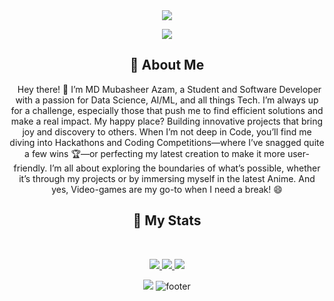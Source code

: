 <div align="center">
    
<img align="center" src="https://media1.tenor.com/m/UXt73-7WoloAAAAd/hollow-purple-satoro-gojou.gif" />
    
![](https://capsule-render.vercel.app/api?type=waving&color=gradient&text=Hello!%20I'm%20Mubasheer&height=100&section=header)

## :bust_in_silhouette: About Me
&nbsp;
Hey there! 👋 I’m MD Mubasheer Azam, a Student and Software Developer with a passion for Data Science, AI/ML, and all things Tech.  I’m always up for a challenge, especially those that push me to find efficient solutions and make a real impact. My happy place? Building innovative projects that bring joy and discovery to others. When I’m not deep in Code, you’ll find me diving into Hackathons and Coding Competitions—where I’ve snagged quite a few wins 🏆—or perfecting my latest creation to make it more user-friendly. I’m all about exploring the boundaries of what’s possible, whether it’s through my projects or by immersing myself in the latest Anime. And yes, Video-games are my go-to when I need a break! 😄

## 🔖 My Stats
&nbsp;
<p align="center">
    <a href="https://github.com/Mubasheer12/">
        <img src="https://github-readme-stats.vercel.app/api?username=Mubasheer12&hide=issues,prs&count_private=true&show_owner=true&show_icons=true&bg_color=0d1117&title_color=ffffff&text_color=ffffff&icon_color=db1cff&hide_border=true/" />
    </a>
    <a href="https://github.com/Mubasheer12/">
        <img src="https://github-readme-stats.vercel.app/api/top-langs/?username=Mubasheer12&layout=compact&count_private=true&langs_count=8&card_width=445&bg_color=0d1117&title_color=ffffff&text_color=ffffff&icon_color=db1cff&hide_border=true/" />
    </a>
    <a href="https://github.com/Mubasheer12/">
        <img src="https://github-readme-streak-stats.herokuapp.com?user=Mubasheer12&hide_border=true&background=0D1117&currStreakLabel=FFFFFF&sideLabels=FFFFFF&currStreakNum=FFFFFF&dates=FFFFFF&sideNums=FFFFFF&fire=db1cff&ring=db1cff&stroke=FFFFFFFF)](https://git.io/streak-stats" />
    </a>
</p>

![](https://komarev.com/ghpvc/?username=Mubasheer12&style=flat-square&label=Profile+Views&color=ff3333)
![footer](https://capsule-render.vercel.app/api?type=waving&height=100&color=gradient&section=footer)

</div>
